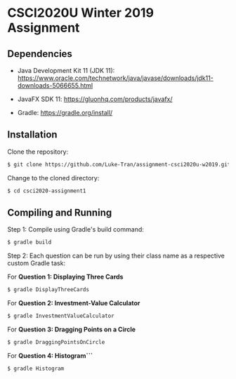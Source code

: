 # CSCI2020U Winter 2019 Assignment

## Dependencies

- Java Development Kit 11 (JDK 11): https://www.oracle.com/technetwork/java/javase/downloads/jdk11-downloads-5066655.html

- JavaFX SDK 11: https://gluonhq.com/products/javafx/

- Gradle: https://gradle.org/install/

## Installation

Clone the repository:

```bash
$ git clone https://github.com/Luke-Tran/assignment-csci2020u-w2019.git
```

Change to the cloned directory:

```bash
$ cd csci2020-assignment1
```

## Compiling and Running

Step 1: Compile using Gradle's build command:

```bash
$ gradle build
```

Step 2: Each question can be run by using their class name as a respective custom Gradle task:

For **Question 1: Displaying Three Cards**

```bash
$ gradle DisplayThreeCards
```

For **Question 2: Investment-Value Calculator**

```bash
$ gradle InvestmentValueCalculator
```

For **Question 3: Dragging Points on a Circle**

```bash
$ gradle DraggingPointsOnCircle
```

For **Question 4: Histogram```**

```bash
$ gradle Histogram
```